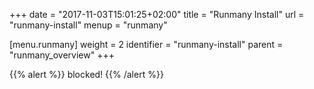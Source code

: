+++
date = "2017-11-03T15:01:25+02:00"
title = "Runmany Install"
url = "runmany-install"
menup = "runmany"

[menu.runmany]
  weight = 2
  identifier = "runmany-install"
  parent = "runmany_overview"
+++

{{% alert %}}
blocked!
{{% /alert %}}
